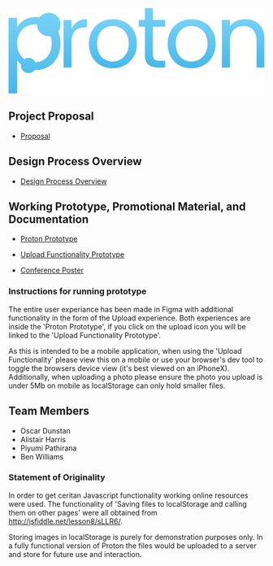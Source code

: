 ![](images/Proton.png)


## Project Proposal
* [Proposal](https://github.com/deco3500-2019/socialmediarenegades/wiki/Proposal) 


## Design Process Overview
* [Design Process Overview](https://github.com/deco3500-2019/socialmediarenegades/wiki/Design-Process-Overview)


## Working Prototype, Promotional Material, and Documentation  
* [Proton Prototype](https://www.figma.com/proto/XIMJRTMvYqAELto1WcHWNV/Prototype-Real-Deal?node-id=0%3A1&viewport=599%2C168%2C0.03125&scaling=contain)

* [Upload Functionality Prototype](https://s4395214-proton.uqcloud.net/index.html?fbclid=IwAR2GORAYcxuJSR3ClZpmkRgDsYlyTF082Z8vBLBexlh4h_Ff0LmJD86uwh8)

* [Conference Poster](https://github.com/deco3500-2019/socialmediarenegades/wiki/Conference-Poster)

### Instructions for running prototype
The entire user experiance has been made in Figma with additional functionality in the form of the Upload experience.
Both experiences are inside the 'Proton Prototype', if you click on the upload icon you will be linked to the 'Upload Functionality Prototype'. 

As this is intended to be a mobile application, when using the 'Upload Functionality' please view this on a mobile or use your browser's dev tool to toggle the browsers device view (it's best viewed on an iPhoneX). Additionally, when uploading a photo please ensure the photo you upload is under 5Mb on mobile as localStorage can only hold smaller files.

## Team Members

* Oscar Dunstan
* Alistair Harris
* Piyumi Pathirana
* Ben Williams

### Statement of Originality
In order to get ceritan Javascript functionality working online resources were used.
The functionality of 'Saving files to localStorage and calling them on other pages' were all obtained from http://jsfiddle.net/lesson8/sLLR6/.

Storing images in localStorage is purely for demonstration purposes only. In a fully functional version of Proton the files would be uploaded to a server and store for future use and interaction.

